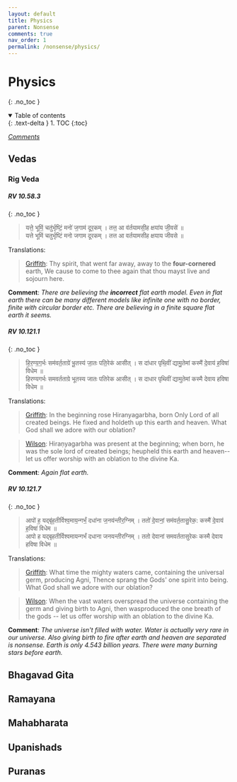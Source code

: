 ```yaml
---
layout: default
title: Physics
parent: Nonsense
comments: true
nav_order: 1
permalink: /nonsense/physics/
---
```

# Physics
{: .no_toc }
<details open markdown="block">
  <summary>
    Table of contents
  </summary>
  {: .text-delta }
1. TOC
{:toc}
</details>

[*Comments*]({{site.url}}{{page.url}}#comments)

## Vedas

### Rig Veda

##### RV 10.58.3
{: .no_toc }
>यत्ते॒ भूमिं॒ चतु॑र्भृष्टिं॒ मनो॑ ज॒गाम॑ दूर॒कम् । तत्त॒ आ व॑र्तयामसी॒ह क्षया॑य जी॒वसे॑ ॥<br>
यत्ते भूमिं चतुर्भृष्टिं मनो जगाम दूरकम् । तत्त आ वर्तयामसीह क्षयाय जीवसे ॥

Translations:

> <a href="https://en.wikisource.org/wiki/The_Rig_Veda/Mandala_10/Hymn_121" target="_blank">Griffith</a>: Thy spirit, that went far away, away to the **four-cornered** earth, We cause to come to thee again that thou mayst live and sojourn here.

**Comment**: *There are believing the **incorrect** flat earth model. Even in flat earth there can be many different models like infinite one with no border, finite with circular border etc. There are believing in a finite square flat earth it seems.*

##### RV 10.121.1 
{: .no_toc }
>हि॒र॒ण्य॒ग॒र्भः सम॑वर्त॒ताग्रे॑ भू॒तस्य॑ जा॒तः पति॒रेक॑ आसीत् । स दा॑धार पृथि॒वीं द्यामु॒तेमां कस्मै॑ दे॒वाय॑ ह॒विषा॑ विधेम ॥<br>
हिरण्यगर्भः समवर्तताग्रे भूतस्य जातः पतिरेक आसीत् । स दाधार पृथिवीं द्यामुतेमां कस्मै देवाय हविषा विधेम ॥

Translations:

> <a href="https://en.wikisource.org/wiki/The_Rig_Veda/Mandala_10/Hymn_121" target="_blank">Griffith</a>: In the beginning rose Hiranyagarbha, born Only Lord of all created beings. He fixed and holdeth up this earth and heaven. What God shall we adore with our oblation?

> <a href="https://www.wisdomlib.org/hinduism/book/rig-veda-english-translation/d/doc840003.html" target="_blank">Wilson</a>: Hiraṇyagarbha was present at the beginning; when born, he was the sole lord of created beings; heupheld this earth and heaven-- let us offer worship with an oblation to the divine Ka.

**Comment**: *Again flat earth.*

##### RV 10.121.7
{: .no_toc }
>आपो॑ ह॒ यद्बृ॑ह॒तीर्विश्व॒माय॒न्गर्भं॒ दधा॑ना ज॒नय॑न्तीर॒ग्निम् । ततो॑ दे॒वानां॒ सम॑वर्त॒तासु॒रेक॒: कस्मै॑ दे॒वाय॑ ह॒विषा॑ विधेम ॥<br>
आपो ह यद्बृहतीर्विश्वमायन्गर्भं दधाना जनयन्तीरग्निम् । ततो देवानां समवर्ततासुरेकः कस्मै देवाय हविषा विधेम ॥

Translations:

> <a href="https://en.wikisource.org/wiki/The_Rig_Veda/Mandala_10/Hymn_121" target="_blank">Griffith</a>: What time the mighty waters came, containing the universal germ, producing Agni, Thence sprang the Gods' one spirit into being. What God shall we adore with our oblation?

> <a href="https://www.wisdomlib.org/hinduism/book/rig-veda-english-translation/d/doc840009.html" target="_blank">Wilson</a>: When the vast waters overspread the universe containing the germ and giving birth to Agni, then wasproduced the one breath of the gods -- let us offer worship with an oblation to the divine Ka.

**Comment**: *The universe isn't filled with water. Water is actually very rare in our universe. Also giving birth to fire after earth and heaven are separated is nonsense. Earth is only 4.543 billion years. There were many burning stars before earth.*

## Bhagavad Gita

## Ramayana

## Mahabharata

## Upanishads

## Puranas
